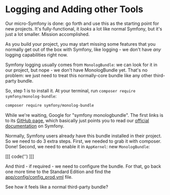 # Logging and Adding other Tools

Our micro-Symfony is done: go forth and use this as the starting point for new projects.
It's fully-functional, it *looks* a lot like normal Symfony, but it's just a lot
smaller. Mission accomplished.

As you build your project, you may start missing some features that you normally
get out of the box with Symfony, like logging - we don't have *any* logging capabilities
right now.

Symfony logging usually comes from `MonologBundle`: we can look for it in our project,
but nope - we don't have MonologBundle yet. That's no problem: we just need to treat
this normally-core bundle like any other third-party bundle.

So, step 1 is to install it. At your terminal, run `composer require symfony/monolog-bundle`:

```bash
composer require symfony/monolog-bundle
```

While we're waiting, Google for "symfony monologbundle". The first links is to its
[GitHub page](https://github.com/symfony/MonologBundle), which basically just points
you to read our [official documentation](http://symfony.com/doc/current/cookbook/logging/monolog.html)
on Symfony.

Normally, Symfony users already have this bundle installed in their project. So we
need to do 3 extra steps. First, we needed to grab it with composer. Done! Second,
we need to enable it in `AppKernel`: new `MonologBundle`:

[[[ code('') ]]]

And third - if required - we need to configure the bundle. For that, go back one
more time to the Standard Edition and find the [app/config/config_prod.yml](https://github.com/symfony/symfony-standard/blob/2.8/app/config/config_prod.yml)
file.

See how it feels like a normal third-party bundle?


